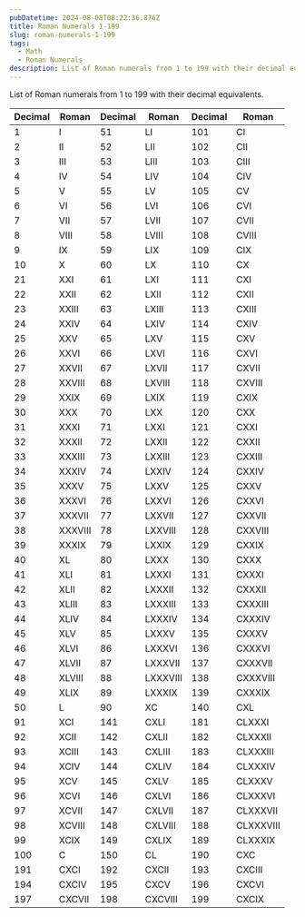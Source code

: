 ```yaml
---
pubDatetime: 2024-08-08T08:22:36.876Z
title: Roman Numerals 1-199
slug: roman-numerals-1-199
tags:
  - Math
  - Roman Numerals
description: List of Roman numerals from 1 to 199 with their decimal equivalents.
---
```


List of Roman numerals from 1 to 199 with their decimal equivalents.

| Decimal | Roman   | Decimal | Roman    | Decimal | Roman     |
| ------- | ------- | ------- | -------- | ------- | --------- |
| 1       | I       | 51      | LI       | 101     | CI        |
| 2       | II      | 52      | LII      | 102     | CII       |
| 3       | III     | 53      | LIII     | 103     | CIII      |
| 4       | IV      | 54      | LIV      | 104     | CIV       |
| 5       | V       | 55      | LV       | 105     | CV        |
| 6       | VI      | 56      | LVI      | 106     | CVI       |
| 7       | VII     | 57      | LVII     | 107     | CVII      |
| 8       | VIII    | 58      | LVIII    | 108     | CVIII     |
| 9       | IX      | 59      | LIX      | 109     | CIX       |
| 10      | X       | 60      | LX       | 110     | CX        |
| 21      | XXI     | 61      | LXI      | 111     | CXI       |
| 22      | XXII    | 62      | LXII     | 112     | CXII      |
| 23      | XXIII   | 63      | LXIII    | 113     | CXIII     |
| 24      | XXIV    | 64      | LXIV     | 114     | CXIV      |
| 25      | XXV     | 65      | LXV      | 115     | CXV       |
| 26      | XXVI    | 66      | LXVI     | 116     | CXVI      |
| 27      | XXVII   | 67      | LXVII    | 117     | CXVII     |
| 28      | XXVIII  | 68      | LXVIII   | 118     | CXVIII    |
| 29      | XXIX    | 69      | LXIX     | 119     | CXIX      |
| 30      | XXX     | 70      | LXX      | 120     | CXX       |
| 31      | XXXI    | 71      | LXXI     | 121     | CXXI      |
| 32      | XXXII   | 72      | LXXII    | 122     | CXXII     |
| 33      | XXXIII  | 73      | LXXIII   | 123     | CXXIII    |
| 34      | XXXIV   | 74      | LXXIV    | 124     | CXXIV     |
| 35      | XXXV    | 75      | LXXV     | 125     | CXXV      |
| 36      | XXXVI   | 76      | LXXVI    | 126     | CXXVI     |
| 37      | XXXVII  | 77      | LXXVII   | 127     | CXXVII    |
| 38      | XXXVIII | 78      | LXXVIII  | 128     | CXXVIII   |
| 39      | XXXIX   | 79      | LXXIX    | 129     | CXXIX     |
| 40      | XL      | 80      | LXXX     | 130     | CXXX      |
| 41      | XLI     | 81      | LXXXI    | 131     | CXXXI     |
| 42      | XLII    | 82      | LXXXII   | 132     | CXXXII    |
| 43      | XLIII   | 83      | LXXXIII  | 133     | CXXXIII   |
| 44      | XLIV    | 84      | LXXXIV   | 134     | CXXXIV    |
| 45      | XLV     | 85      | LXXXV    | 135     | CXXXV     |
| 46      | XLVI    | 86      | LXXXVI   | 136     | CXXXVI    |
| 47      | XLVII   | 87      | LXXXVII  | 137     | CXXXVII   |
| 48      | XLVIII  | 88      | LXXXVIII | 138     | CXXXVIII  |
| 49      | XLIX    | 89      | LXXXIX   | 139     | CXXXIX    |
| 50      | L       | 90      | XC       | 140     | CXL       |
| 91      | XCI     | 141     | CXLI     | 181     | CLXXXI    |
| 92      | XCII    | 142     | CXLII    | 182     | CLXXXII   |
| 93      | XCIII   | 143     | CXLIII   | 183     | CLXXXIII  |
| 94      | XCIV    | 144     | CXLIV    | 184     | CLXXXIV   |
| 95      | XCV     | 145     | CXLV     | 185     | CLXXXV    |
| 96      | XCVI    | 146     | CXLVI    | 186     | CLXXXVI   |
| 97      | XCVII   | 147     | CXLVII   | 187     | CLXXXVII  |
| 98      | XCVIII  | 148     | CXLVIII  | 188     | CLXXXVIII |
| 99      | XCIX    | 149     | CXLIX    | 189     | CLXXXIX   |
| 100     | C       | 150     | CL       | 190     | CXC       |
| 191     | CXCI    | 192     | CXCII    | 193     | CXCIII    |
| 194     | CXCIV   | 195     | CXCV     | 196     | CXCVI     |
| 197     | CXCVII  | 198     | CXCVIII  | 199     | CXCIX     |
